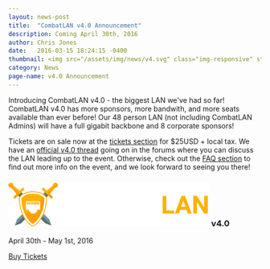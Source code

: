 ```yaml
---
layout: news-post
title:  "CombatLAN v4.0 Announcement"
description: Coming April 30th, 2016
author: Chris Jones
date:   2016-03-15 18:24:15 -0400
thumbnail: <img src="/assets/img/news/v4.svg" class="img-responsive" style="margin:50px 0px;">
category: News
page-name: v4.0 Announcement
---
```

Introducing CombatLAN v4.0 - the biggest LAN we've had so far! CombatLAN v4.0 has more sponsors, more bandwith, and more seats available than ever before! Our 48 person LAN (not including CombatLAN Admins) will have a full gigabit backbone and 8 corporate sponsors!

Tickets are on sale now at the <a href="/tickets.html">tickets section</a> for $25USD + local tax. We have an <a href="http://combatlan.com/forums/d/5-official-combatlan-v4-0-thread" target="_blank">official v4.0 thread</a> going on in the forums where you can discuss the LAN leading up to the event. Otherwise, check out the <a href="/faq.html">FAQ section</a> to find out more info on the event, and we look forward to seeing you there!

<div class="jumbotron">
    <h3> <img class="img-responsive" src="/assets/img/brand.svg" width="400px" style="display:inline-block;"> v4.0</h3>
    <p>April 30th - May 1st, 2016</p>
    <p><a class="btn btn-default btn-lg" role="button" href="tickets.html">Buy Tickets</a></p>
</div>